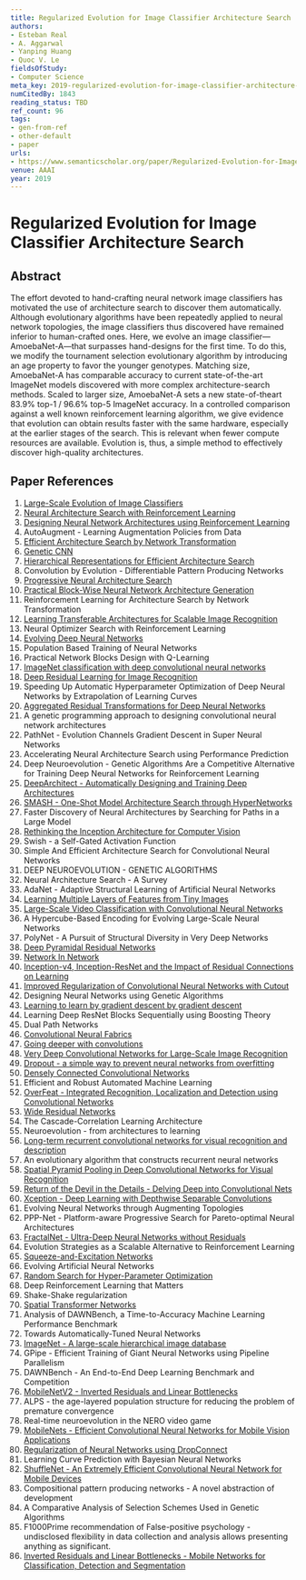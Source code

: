 ```yaml
---
title: Regularized Evolution for Image Classifier Architecture Search
authors:
- Esteban Real
- A. Aggarwal
- Yanping Huang
- Quoc V. Le
fieldsOfStudy:
- Computer Science
meta_key: 2019-regularized-evolution-for-image-classifier-architecture-search
numCitedBy: 1843
reading_status: TBD
ref_count: 96
tags:
- gen-from-ref
- other-default
- paper
urls:
- https://www.semanticscholar.org/paper/Regularized-Evolution-for-Image-Classifier-Search-Real-Aggarwal/50bdda28de3dcf82a0e10f9ec13eea248b19edb5?sort=total-citations
venue: AAAI
year: 2019
---
```


# Regularized Evolution for Image Classifier Architecture Search

## Abstract

The effort devoted to hand-crafting neural network image classifiers has motivated the use of architecture search to discover them automatically. Although evolutionary algorithms have been repeatedly applied to neural network topologies, the image classifiers thus discovered have remained inferior to human-crafted ones. Here, we evolve an image classifier— AmoebaNet-A—that surpasses hand-designs for the first time. To do this, we modify the tournament selection evolutionary algorithm by introducing an age property to favor the younger genotypes. Matching size, AmoebaNet-A has comparable accuracy to current state-of-the-art ImageNet models discovered with more complex architecture-search methods. Scaled to larger size, AmoebaNet-A sets a new state-of-theart 83.9% top-1 / 96.6% top-5 ImageNet accuracy. In a controlled comparison against a well known reinforcement learning algorithm, we give evidence that evolution can obtain results faster with the same hardware, especially at the earlier stages of the search. This is relevant when fewer compute resources are available. Evolution is, thus, a simple method to effectively discover high-quality architectures.

## Paper References

1. [Large-Scale Evolution of Image Classifiers](2017-large-scale-evolution-of-image-classifiers.md)
2. [Neural Architecture Search with Reinforcement Learning](2017-neural-architecture-search-with-reinforcement-learning.md)
3. [Designing Neural Network Architectures using Reinforcement Learning](2017-designing-neural-network-architectures-using-reinforcement-learning.md)
4. AutoAugment - Learning Augmentation Policies from Data
5. [Efficient Architecture Search by Network Transformation](2018-efficient-architecture-search-by-network-transformation.md)
6. [Genetic CNN](2017-genetic-cnn.md)
7. [Hierarchical Representations for Efficient Architecture Search](2018-hierarchical-representations-for-efficient-architecture-search.md)
8. Convolution by Evolution - Differentiable Pattern Producing Networks
9. [Progressive Neural Architecture Search](2018-progressive-neural-architecture-search.md)
10. [Practical Block-Wise Neural Network Architecture Generation](2018-practical-block-wise-neural-network-architecture-generation.md)
11. Reinforcement Learning for Architecture Search by Network Transformation
12. [Learning Transferable Architectures for Scalable Image Recognition](2018-learning-transferable-architectures-for-scalable-image-recognition.md)
13. Neural Optimizer Search with Reinforcement Learning
14. [Evolving Deep Neural Networks](2019-evolving-deep-neural-networks.md)
15. Population Based Training of Neural Networks
16. Practical Network Blocks Design with Q-Learning
17. [ImageNet classification with deep convolutional neural networks](2012-imagenet-classification-with-deep-convolutional-neural-networks.md)
18. [Deep Residual Learning for Image Recognition](2016-deep-residual-learning-for-image-recognition.md)
19. Speeding Up Automatic Hyperparameter Optimization of Deep Neural Networks by Extrapolation of Learning Curves
20. [Aggregated Residual Transformations for Deep Neural Networks](2017-aggregated-residual-transformations-for-deep-neural-networks.md)
21. A genetic programming approach to designing convolutional neural network architectures
22. PathNet - Evolution Channels Gradient Descent in Super Neural Networks
23. Accelerating Neural Architecture Search using Performance Prediction
24. Deep Neuroevolution - Genetic Algorithms Are a Competitive Alternative for Training Deep Neural Networks for Reinforcement Learning
25. [DeepArchitect - Automatically Designing and Training Deep Architectures](2017-deeparchitect-automatically-designing-and-training-deep-architectures.md)
26. [SMASH - One-Shot Model Architecture Search through HyperNetworks](2018-smash-one-shot-model-architecture-search-through-hypernetworks.md)
27. Faster Discovery of Neural Architectures by Searching for Paths in a Large Model
28. [Rethinking the Inception Architecture for Computer Vision](2016-rethinking-the-inception-architecture-for-computer-vision.md)
29. Swish - a Self-Gated Activation Function
30. Simple And Efficient Architecture Search for Convolutional Neural Networks
31. DEEP NEUROEVOLUTION - GENETIC ALGORITHMS
32. Neural Architecture Search - A Survey
33. AdaNet - Adaptive Structural Learning of Artificial Neural Networks
34. [Learning Multiple Layers of Features from Tiny Images](2009-learning-multiple-layers-of-features-from-tiny-images.md)
35. [Large-Scale Video Classification with Convolutional Neural Networks](2014-large-scale-video-classification-with-convolutional-neural-networks.md)
36. A Hypercube-Based Encoding for Evolving Large-Scale Neural Networks
37. PolyNet - A Pursuit of Structural Diversity in Very Deep Networks
38. [Deep Pyramidal Residual Networks](2017-deep-pyramidal-residual-networks.md)
39. [Network In Network](2014-network-in-network.md)
40. [Inception-v4, Inception-ResNet and the Impact of Residual Connections on Learning](2017-inception-v4-inception-resnet-and-the-impact-of-residual-connections-on-learning.md)
41. [Improved Regularization of Convolutional Neural Networks with Cutout](2017-improved-regularization-of-convolutional-neural-networks-with-cutout.md)
42. Designing Neural Networks using Genetic Algorithms
43. [Learning to learn by gradient descent by gradient descent](2016-learning-to-learn-by-gradient-descent-by-gradient-descent.md)
44. Learning Deep ResNet Blocks Sequentially using Boosting Theory
45. Dual Path Networks
46. [Convolutional Neural Fabrics](2016-convolutional-neural-fabrics.md)
47. [Going deeper with convolutions](2015-going-deeper-with-convolutions.md)
48. [Very Deep Convolutional Networks for Large-Scale Image Recognition](2015-very-deep-convolutional-networks-for-large-scale-image-recognition.md)
49. [Dropout - a simple way to prevent neural networks from overfitting](2014-dropout-a-simple-way-to-prevent-neural-networks-from-overfitting.md)
50. [Densely Connected Convolutional Networks](2017-densely-connected-convolutional-networks.md)
51. Efficient and Robust Automated Machine Learning
52. [OverFeat - Integrated Recognition, Localization and Detection using Convolutional Networks](2014-overfeat-integrated-recognition-localization-and-detection-using-convolutional-networks.md)
53. [Wide Residual Networks](2016-wide-residual-networks.md)
54. The Cascade-Correlation Learning Architecture
55. Neuroevolution - from architectures to learning
56. [Long-term recurrent convolutional networks for visual recognition and description](2015-long-term-recurrent-convolutional-networks-for-visual-recognition-and-description.md)
57. An evolutionary algorithm that constructs recurrent neural networks
58. [Spatial Pyramid Pooling in Deep Convolutional Networks for Visual Recognition](2015-spatial-pyramid-pooling-in-deep-convolutional-networks-for-visual-recognition.md)
59. [Return of the Devil in the Details - Delving Deep into Convolutional Nets](2014-return-of-the-devil-in-the-details-delving-deep-into-convolutional-nets.md)
60. [Xception - Deep Learning with Depthwise Separable Convolutions](2017-xception-deep-learning-with-depthwise-separable-convolutions.md)
61. Evolving Neural Networks through Augmenting Topologies
62. PPP-Net - Platform-aware Progressive Search for Pareto-optimal Neural Architectures
63. [FractalNet - Ultra-Deep Neural Networks without Residuals](2017-fractalnet-ultra-deep-neural-networks-without-residuals.md)
64. Evolution Strategies as a Scalable Alternative to Reinforcement Learning
65. [Squeeze-and-Excitation Networks](2020-squeeze-and-excitation-networks.md)
66. Evolving Artificial Neural Networks
67. [Random Search for Hyper-Parameter Optimization](2012-random-search-for-hyper-parameter-optimization.md)
68. Deep Reinforcement Learning that Matters
69. Shake-Shake regularization
70. [Spatial Transformer Networks](2015-spatial-transformer-networks.md)
71. Analysis of DAWNBench, a Time-to-Accuracy Machine Learning Performance Benchmark
72. Towards Automatically-Tuned Neural Networks
73. [ImageNet - A large-scale hierarchical image database](2009-imagenet-a-large-scale-hierarchical-image-database.md)
74. GPipe - Efficient Training of Giant Neural Networks using Pipeline Parallelism
75. DAWNBench - An End-to-End Deep Learning Benchmark and Competition
76. [MobileNetV2 - Inverted Residuals and Linear Bottlenecks](2018-mobilenetv2-inverted-residuals-and-linear-bottlenecks.md)
77. ALPS - the age-layered population structure for reducing the problem of premature convergence
78. Real-time neuroevolution in the NERO video game
79. [MobileNets - Efficient Convolutional Neural Networks for Mobile Vision Applications](2017-mobilenets-efficient-convolutional-neural-networks-for-mobile-vision-applications.md)
80. [Regularization of Neural Networks using DropConnect](2013-regularization-of-neural-networks-using-dropconnect.md)
81. Learning Curve Prediction with Bayesian Neural Networks
82. [ShuffleNet - An Extremely Efficient Convolutional Neural Network for Mobile Devices](2018-shufflenet-an-extremely-efficient-convolutional-neural-network-for-mobile-devices.md)
83. Compositional pattern producing networks - A novel abstraction of development
84. A Comparative Analysis of Selection Schemes Used in Genetic Algorithms
85. F1000Prime recommendation of False-positive psychology - undisclosed flexibility in data collection and analysis allows presenting anything as significant.
86. [Inverted Residuals and Linear Bottlenecks - Mobile Networks for Classification, Detection and Segmentation](2018-inverted-residuals-and-linear-bottlenecks-mobile-networks-for-classification-detection-and-segmentation.md)
